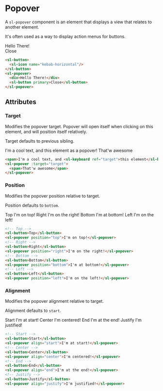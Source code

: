 <script setup>
  import { ref } from 'vue';
	import Preview from '../../components/preview.vue';

  const popover = ref();
  const target = ref();
</script>

# Popover

A `sl-popover` component is an element that displays a view that relates to another element.

It's often used as a way to display action menus for buttons.

<Preview>
  <sl-button>
    <sl-icon name="kebab-horizontal"/>
  </sl-button>
  <sl-popover ref="popover">
    <div :style="{ padding: '8px' }">
      <div>Hello There!</div>
      <sl-button primary @click="popover.close()">Close</sl-button>
    </div>
  </sl-popover>
</Preview>

``` html
<sl-button>
  <sl-icon name="kebab-horizontal"/>
</sl-button>
<sl-popover>
  <div>Hello There!</div>
  <sl-button primary>Close</sl-button>
</sl-popover>
```

## Attributes

### Target

Modifies the popover target. Popover will open itself when clicking on this element, and will position itself relatively.

Target defaults to previous sibling.

<Preview>
  <span>I'm a cool text, and <sl-keyboard ref="target">this element</sl-keyboard> as a popover!</span>
  <sl-popover :target="target">
    <span>That'w awesome</span>
  </sl-popover>
</Preview>

``` html
<span>I'm a cool text, and <sl-keyboard ref="target">this element</sl-keyboard> as a popover!</span>
<sl-popover :target="target">
  <span>That'w awesome</span>
</sl-popover>
```

### Position

Modifies the popover position relative to target.

Position defaults to `bottom`.

<Preview>
  <!-- Top -->
  <sl-button>Top</sl-button>
  <sl-popover position="top">I'm on top!</sl-popover>
  <!-- Right -->
  <sl-button>Right</sl-button>
  <sl-popover position="right">I'm on the right!</sl-popover>
  <!-- Bottom -->
  <sl-button>Bottom</sl-button>
  <sl-popover position="bottom">I'm at bottom!</sl-popover>
  <!-- Left -->
  <sl-button>Left</sl-button>
  <sl-popover position="left">I'm on the left!</sl-popover>
</Preview>

``` html
<!-- Top -->
<sl-button>Top</sl-button>
<sl-popover position="top">I'm on top!</sl-popover>
<!-- Right -->
<sl-button>Right</sl-button>
<sl-popover position="right">I'm on the right!</sl-popover>
<!-- Bottom -->
<sl-button>Bottom</sl-button>
<sl-popover position="bottom">I'm at bottom!</sl-popover>
<!-- Left -->
<sl-button>Left</sl-button>
<sl-popover position="left">I'm on the left!</sl-popover>
```

### Alignment

Modifies the popover alignment relative to target.

Alignment defaults to `start`.

<Preview>
  <!-- Start -->
  <sl-button>Start</sl-button>
  <sl-popover align="start">I'm at start!</sl-popover>
  <!-- Center -->
  <sl-button>Center</sl-button>
  <sl-popover align="center">I'm centered!</sl-popover>
  <!-- End -->
  <sl-button>End</sl-button>
  <sl-popover align="end">I'm at the end!</sl-popover>
  <!-- Justify -->
  <sl-button>Justify</sl-button>
  <sl-popover align="justify">I'm justified!</sl-popover>
</Preview>

``` html
<!-- Start -->
<sl-button>Start</sl-button>
<sl-popover align="start">I'm at start!</sl-popover>
<!-- Center -->
<sl-button>Center</sl-button>
<sl-popover align="center">I'm centered!</sl-popover>
<!-- End -->
<sl-button>End</sl-button>
<sl-popover align="end">I'm at the end!</sl-popover>
<!-- Justify -->
<sl-button>Justify</sl-button>
<sl-popover align="justify">I'm justified!</sl-popover>
```
